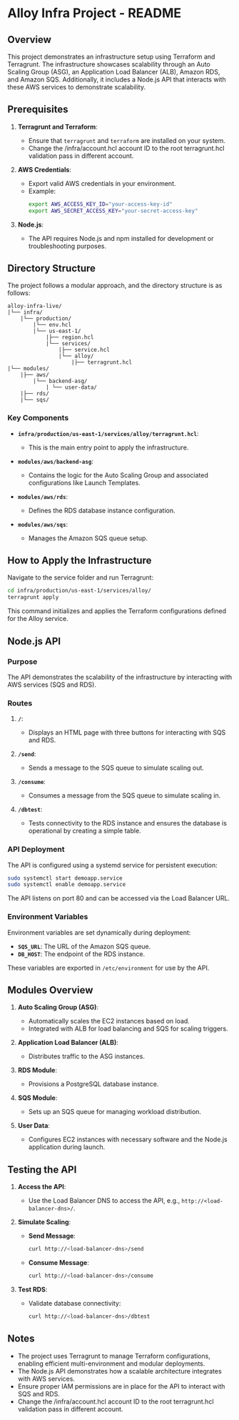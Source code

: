 # Alloy Infra Project - README

## Overview
This project demonstrates an infrastructure setup using Terraform and Terragrunt. The infrastructure showcases scalability through an Auto Scaling Group (ASG), an Application Load Balancer (ALB), Amazon RDS, and Amazon SQS. Additionally, it includes a Node.js API that interacts with these AWS services to demonstrate scalability.

## Prerequisites

1. **Terragrunt and Terraform**:
   - Ensure that `terragrunt` and `terraform` are installed on your system.
   - Change the /infra/account.hcl account ID to the root terragrunt.hcl validation pass in different account.

2. **AWS Credentials**:
   - Export valid AWS credentials in your environment.
   - Example:
     ```bash
     export AWS_ACCESS_KEY_ID="your-access-key-id"
     export AWS_SECRET_ACCESS_KEY="your-secret-access-key"
     ```

3. **Node.js**:
   - The API requires Node.js and npm installed for development or troubleshooting purposes.

## Directory Structure

The project follows a modular approach, and the directory structure is as follows:

```
alloy-infra-live/
|└── infra/
    |└── production/
        |└── env.hcl
        |└── us-east-1/
            |├── region.hcl
            |└── services/
                |├── service.hcl
                |└── alloy/
                    |├── terragrunt.hcl
|└── modules/
    |├── aws/
        |└── backend-asg/
            | └── user-data/
    |├── rds/
    |└── sqs/
```

### Key Components
- **`infra/production/us-east-1/services/alloy/terragrunt.hcl`**:
  - This is the main entry point to apply the infrastructure.

- **`modules/aws/backend-asg`**:
  - Contains the logic for the Auto Scaling Group and associated configurations like Launch Templates.

- **`modules/aws/rds`**:
  - Defines the RDS database instance configuration.

- **`modules/aws/sqs`**:
  - Manages the Amazon SQS queue setup.

## How to Apply the Infrastructure

Navigate to the service folder and run Terragrunt:

```bash
cd infra/production/us-east-1/services/alloy/
terragrunt apply
```

This command initializes and applies the Terraform configurations defined for the Alloy service.

## Node.js API

### Purpose
The API demonstrates the scalability of the infrastructure by interacting with AWS services (SQS and RDS).

### Routes
1. **`/`**:
   - Displays an HTML page with three buttons for interacting with SQS and RDS.

2. **`/send`**:
   - Sends a message to the SQS queue to simulate scaling out.

3. **`/consume`**:
   - Consumes a message from the SQS queue to simulate scaling in.

4. **`/dbtest`**:
   - Tests connectivity to the RDS instance and ensures the database is operational by creating a simple table.

### API Deployment

The API is configured using a systemd service for persistent execution:

```bash
sudo systemctl start demoapp.service
sudo systemctl enable demoapp.service
```

The API listens on port 80 and can be accessed via the Load Balancer URL.

### Environment Variables
Environment variables are set dynamically during deployment:

- **`SQS_URL`**: The URL of the Amazon SQS queue.
- **`DB_HOST`**: The endpoint of the RDS instance.

These variables are exported in `/etc/environment` for use by the API.

## Modules Overview

1. **Auto Scaling Group (ASG)**:
   - Automatically scales the EC2 instances based on load.
   - Integrated with ALB for load balancing and SQS for scaling triggers.

2. **Application Load Balancer (ALB)**:
   - Distributes traffic to the ASG instances.

3. **RDS Module**:
   - Provisions a PostgreSQL database instance.

4. **SQS Module**:
   - Sets up an SQS queue for managing workload distribution.

5. **User Data**:
   - Configures EC2 instances with necessary software and the Node.js application during launch.

## Testing the API

1. **Access the API**:
   - Use the Load Balancer DNS to access the API, e.g., `http://<load-balancer-dns>/`.

2. **Simulate Scaling**:
   - **Send Message**:
     ```bash
     curl http://<load-balancer-dns>/send
     ```
   - **Consume Message**:
     ```bash
     curl http://<load-balancer-dns>/consume
     ```

3. **Test RDS**:
   - Validate database connectivity:
     ```bash
     curl http://<load-balancer-dns>/dbtest
     ```

## Notes
- The project uses Terragrunt to manage Terraform configurations, enabling efficient multi-environment and modular deployments.
- The Node.js API demonstrates how a scalable architecture integrates with AWS services.
- Ensure proper IAM permissions are in place for the API to interact with SQS and RDS.
- Change the /infra/account.hcl account ID to the root terragrunt.hcl validation pass in different account.
